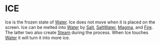 # ICE #

Ice is the frozen state of [Water](Water.md). Ice does not move when it is placed on the screen. Ice can be melted into [Water](Water.md) by [Salt](Salt.md), [SaltWater](SaltWater.md), [Magma](Magma.md), and [Fire](Fire.md). The latter two also create [Steam](Steam.md) during the process. When Ice touches [Water](Water.md) it will turn it into more ice.